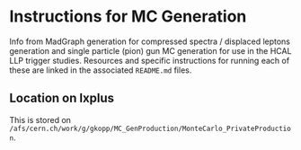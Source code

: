 # Instructions for MC Generation 

Info from MadGraph generation for compressed spectra / displaced leptons generation and single particle (pion) gun MC generation for use in the HCAL LLP trigger studies. Resources and specific instructions for running each of these are linked in the associated `README.md` files.

## Location on lxplus
This is stored on `/afs/cern.ch/work/g/gkopp/MC_GenProduction/MonteCarlo_PrivateProduction`.